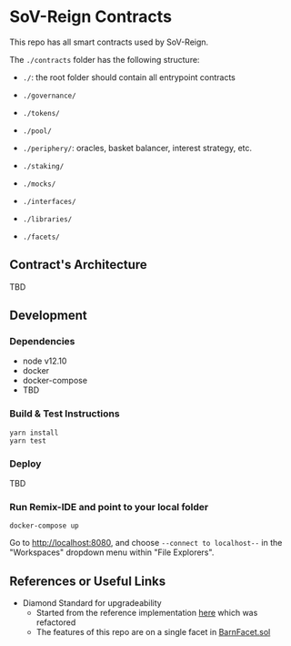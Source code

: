# SoV-Reign Contracts

This repo has all smart contracts used by SoV-Reign.

The `./contracts` folder has the following structure:

- `./`: the root folder should contain all entrypoint contracts
- `./governance/`
- `./tokens/`
- `./pool/`
- `./periphery/`: oracles, basket balancer, interest strategy, etc.
- `./staking/`

- `./mocks/`
- `./interfaces/`
- `./libraries/`
- `./facets/`


## Contract's Architecture

TBD

## Development

### Dependencies

* node v12.10
* docker
* docker-compose
* TBD

### Build & Test Instructions

```shell script
yarn install
yarn test
```

### Deploy 

TBD

### Run Remix-IDE and point to your local folder

```shell script
docker-compose up
```

Go to [http://localhost:8080](http://localhost:8080), and choose 
`--connect to localhost--` in the "Workspaces" dropdown menu within "File Explorers".

## References or Useful Links

- Diamond Standard for upgradeability
  * Started from the reference implementation [here](https://github.com/mudgen/diamond-1) which was refactored
  * The features of this repo are on a single facet in [BarnFacet.sol](./contracts/facets/BarnFacet.sol)